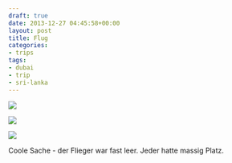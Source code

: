 ```yaml
---
draft: true
date: 2013-12-27 04:45:58+00:00
layout: post
title: Flug
categories:
- trips
tags:
- dubai
- trip
- sri-lanka
---
```


[![](http://clemi.ag3r.at/wp-content/uploads/2013/12/wpid-Photo-26.12.2013-1501.jpg)](http://clemi.ag3r.at/wp-content/uploads/2013/12/wpid-Photo-26.12.2013-1501.jpg)





[![](http://clemi.ag3r.at/wp-content/uploads/2013/12/wpid-Photo-26.12.2013-1221.jpg)](http://clemi.ag3r.at/wp-content/uploads/2013/12/wpid-Photo-26.12.2013-1221.jpg)





[![](http://clemi.ag3r.at/wp-content/uploads/2013/12/wpid-Photo-26.12.2013-1241.jpg)](http://clemi.ag3r.at/wp-content/uploads/2013/12/wpid-Photo-26.12.2013-1241.jpg)





Coole Sache - der Flieger war fast leer. Jeder hatte massig Platz. 





